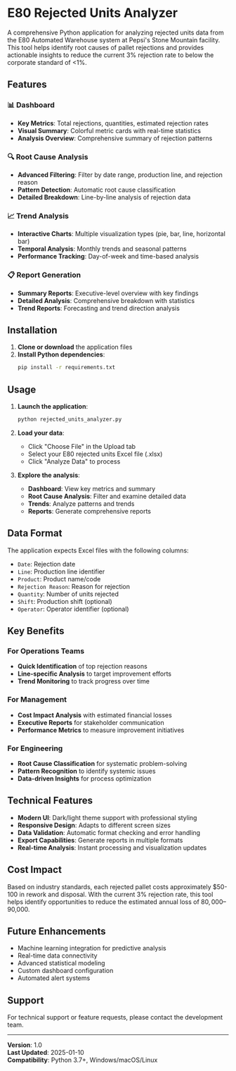 # E80 Rejected Units Analyzer

A comprehensive Python application for analyzing rejected units data from the E80 Automated Warehouse system at Pepsi's Stone Mountain facility. This tool helps identify root causes of pallet rejections and provides actionable insights to reduce the current 3% rejection rate to below the corporate standard of <1%.

## Features

### 📊 Dashboard
- **Key Metrics**: Total rejections, quantities, estimated rejection rates
- **Visual Summary**: Colorful metric cards with real-time statistics
- **Analysis Overview**: Comprehensive summary of rejection patterns

### 🔍 Root Cause Analysis
- **Advanced Filtering**: Filter by date range, production line, and rejection reason
- **Pattern Detection**: Automatic root cause classification
- **Detailed Breakdown**: Line-by-line analysis of rejection data

### 📈 Trend Analysis
- **Interactive Charts**: Multiple visualization types (pie, bar, line, horizontal bar)
- **Temporal Analysis**: Monthly trends and seasonal patterns
- **Performance Tracking**: Day-of-week and time-based analysis

### 📋 Report Generation
- **Summary Reports**: Executive-level overview with key findings
- **Detailed Analysis**: Comprehensive breakdown with statistics
- **Trend Reports**: Forecasting and trend direction analysis

## Installation

1. **Clone or download** the application files
2. **Install Python dependencies**:
   ```bash
   pip install -r requirements.txt
   ```

## Usage

1. **Launch the application**:
   ```bash
   python rejected_units_analyzer.py
   ```

2. **Load your data**:
   - Click "Choose File" in the Upload tab
   - Select your E80 rejected units Excel file (.xlsx)
   - Click "Analyze Data" to process

3. **Explore the analysis**:
   - **Dashboard**: View key metrics and summary
   - **Root Cause Analysis**: Filter and examine detailed data
   - **Trends**: Analyze patterns and trends
   - **Reports**: Generate comprehensive reports

## Data Format

The application expects Excel files with the following columns:
- `Date`: Rejection date
- `Line`: Production line identifier
- `Product`: Product name/code
- `Rejection Reason`: Reason for rejection
- `Quantity`: Number of units rejected
- `Shift`: Production shift (optional)
- `Operator`: Operator identifier (optional)

## Key Benefits

### For Operations Teams
- **Quick Identification** of top rejection reasons
- **Line-specific Analysis** to target improvement efforts
- **Trend Monitoring** to track progress over time

### For Management
- **Cost Impact Analysis** with estimated financial losses
- **Executive Reports** for stakeholder communication
- **Performance Metrics** to measure improvement initiatives

### For Engineering
- **Root Cause Classification** for systematic problem-solving
- **Pattern Recognition** to identify systemic issues
- **Data-driven Insights** for process optimization

## Technical Features

- **Modern UI**: Dark/light theme support with professional styling
- **Responsive Design**: Adapts to different screen sizes
- **Data Validation**: Automatic format checking and error handling
- **Export Capabilities**: Generate reports in multiple formats
- **Real-time Analysis**: Instant processing and visualization updates

## Cost Impact

Based on industry standards, each rejected pallet costs approximately $50-100 in rework and disposal. With the current 3% rejection rate, this tool helps identify opportunities to reduce the estimated annual loss of $80,000–$90,000.

## Future Enhancements

- Machine learning integration for predictive analysis
- Real-time data connectivity
- Advanced statistical modeling
- Custom dashboard configuration
- Automated alert systems

## Support

For technical support or feature requests, please contact the development team.

---

**Version**: 1.0  
**Last Updated**: 2025-01-10  
**Compatibility**: Python 3.7+, Windows/macOS/Linux
